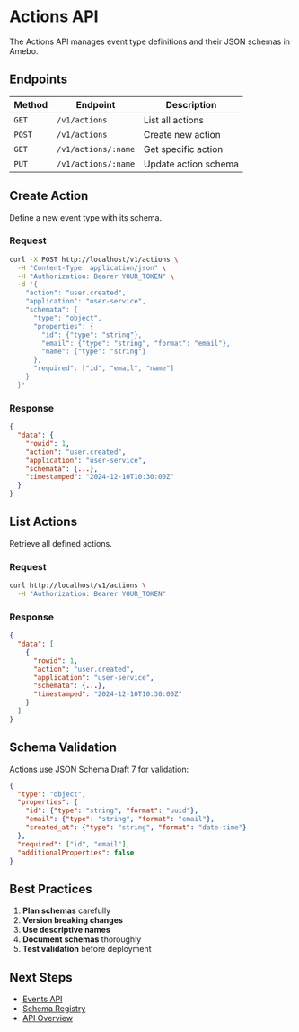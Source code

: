 # Actions API

The Actions API manages event type definitions and their JSON schemas in Amebo.

## Endpoints

| Method | Endpoint | Description |
|--------|----------|-------------|
| `GET` | `/v1/actions` | List all actions |
| `POST` | `/v1/actions` | Create new action |
| `GET` | `/v1/actions/:name` | Get specific action |
| `PUT` | `/v1/actions/:name` | Update action schema |

## Create Action

Define a new event type with its schema.

### Request

```bash
curl -X POST http://localhost/v1/actions \
  -H "Content-Type: application/json" \
  -H "Authorization: Bearer YOUR_TOKEN" \
  -d '{
    "action": "user.created",
    "application": "user-service",
    "schemata": {
      "type": "object",
      "properties": {
        "id": {"type": "string"},
        "email": {"type": "string", "format": "email"},
        "name": {"type": "string"}
      },
      "required": ["id", "email", "name"]
    }
  }'
```

### Response

```json
{
  "data": {
    "rowid": 1,
    "action": "user.created",
    "application": "user-service",
    "schemata": {...},
    "timestamped": "2024-12-10T10:30:00Z"
  }
}
```

## List Actions

Retrieve all defined actions.

### Request

```bash
curl http://localhost/v1/actions \
  -H "Authorization: Bearer YOUR_TOKEN"
```

### Response

```json
{
  "data": [
    {
      "rowid": 1,
      "action": "user.created",
      "application": "user-service",
      "schemata": {...},
      "timestamped": "2024-12-10T10:30:00Z"
    }
  ]
}
```

## Schema Validation

Actions use JSON Schema Draft 7 for validation:

```json
{
  "type": "object",
  "properties": {
    "id": {"type": "string", "format": "uuid"},
    "email": {"type": "string", "format": "email"},
    "created_at": {"type": "string", "format": "date-time"}
  },
  "required": ["id", "email"],
  "additionalProperties": false
}
```

## Best Practices

1. **Plan schemas** carefully
2. **Version breaking changes**
3. **Use descriptive names**
4. **Document schemas** thoroughly
5. **Test validation** before deployment

## Next Steps
- [Events API](events.md)
- [Schema Registry](../user-guide/schema-registry.md)
- [API Overview](overview.md)
